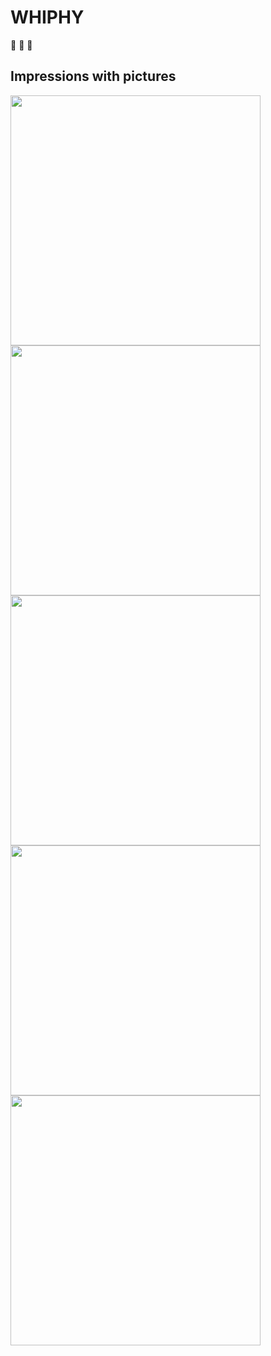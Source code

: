 # WHIPHY
:meat_on_bone: :beers: :page_facing_up:

## Impressions with pictures  

<img src="https://scontent.cdninstagram.com/t51.2885-15/e35/17495016_1143040345818077_6028071142072254464_n.jpg" width="400">

<img src="https://scontent.cdninstagram.com/t51.2885-15/e35/17495040_249137532160841_1712400707841163264_n.jpg" width="400">

<img src="https://scontent.cdninstagram.com/t51.2885-15/e35/17494975_188512991660627_474007507207979008_n.jpg" width="400">

<img src="https://scontent.cdninstagram.com/t51.2885-15/e35/17663134_206895256464639_1352858584492277760_n.jpg" width="400">

<img src="https://scontent.cdninstagram.com/t51.2885-15/e35/17663134_206895256464639_1352858584492277760_n.jpg" width="400">
